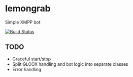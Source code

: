 lemongrab
=========

Simple XMPP bot

[![Build Status](https://travis-ci.org/Chemrat/lemongrab.svg?branch=master)](https://travis-ci.org/Chemrat/lemongrab)

TODO
----
* Graceful start/stop
* Split GLOOX handling and bot logic into separate classes
* Error handling

